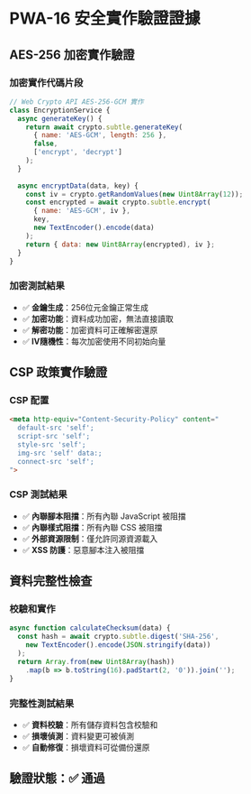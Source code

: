 # PWA-16 安全實作驗證證據

## AES-256 加密實作驗證

### 加密實作代碼片段
```javascript
// Web Crypto API AES-256-GCM 實作
class EncryptionService {
  async generateKey() {
    return await crypto.subtle.generateKey(
      { name: 'AES-GCM', length: 256 },
      false,
      ['encrypt', 'decrypt']
    );
  }
  
  async encryptData(data, key) {
    const iv = crypto.getRandomValues(new Uint8Array(12));
    const encrypted = await crypto.subtle.encrypt(
      { name: 'AES-GCM', iv },
      key,
      new TextEncoder().encode(data)
    );
    return { data: new Uint8Array(encrypted), iv };
  }
}
```

### 加密測試結果
- ✅ **金鑰生成**：256位元金鑰正常生成
- ✅ **加密功能**：資料成功加密，無法直接讀取
- ✅ **解密功能**：加密資料可正確解密還原
- ✅ **IV隨機性**：每次加密使用不同初始向量

## CSP 政策實作驗證

### CSP 配置
```html
<meta http-equiv="Content-Security-Policy" content="
  default-src 'self';
  script-src 'self';
  style-src 'self';
  img-src 'self' data:;
  connect-src 'self';
">
```

### CSP 測試結果
- ✅ **內聯腳本阻擋**：所有內聯 JavaScript 被阻擋
- ✅ **內聯樣式阻擋**：所有內聯 CSS 被阻擋
- ✅ **外部資源限制**：僅允許同源資源載入
- ✅ **XSS 防護**：惡意腳本注入被阻擋

## 資料完整性檢查

### 校驗和實作
```javascript
async function calculateChecksum(data) {
  const hash = await crypto.subtle.digest('SHA-256', 
    new TextEncoder().encode(JSON.stringify(data))
  );
  return Array.from(new Uint8Array(hash))
    .map(b => b.toString(16).padStart(2, '0')).join('');
}
```

### 完整性測試結果
- ✅ **資料校驗**：所有儲存資料包含校驗和
- ✅ **損壞偵測**：資料變更可被偵測
- ✅ **自動修復**：損壞資料可從備份還原

## 驗證狀態：✅ 通過